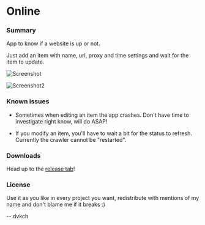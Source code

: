 # Online

### Summary
App to know if a website is up or not.

Just add an item with name, url, proxy and time settings and wait for the item to update.

![Screenshot](https://raw.githubusercontent.com/dvkch/Online/master/Screenshot.png "Screenshot")

![Screenshot2](https://raw.githubusercontent.com/dvkch/Online/master/Screenshot2.png "Screenshot2")

### Known issues

 - Sometimes when editing an item the app crashes. Don't have time to investigate right know, will do ASAP!

 - If you modify an item, you'll have to wait a bit for the status to refresh. Currently the crawler cannot be "restarted".
 
### Downloads

Head up to the [release tab](https://github.com/dvkch/Online/releases)!


### License

Use it as you like in every project you want, redistribute with mentions of my name and don't blame me if it breaks :)

-- dvkch